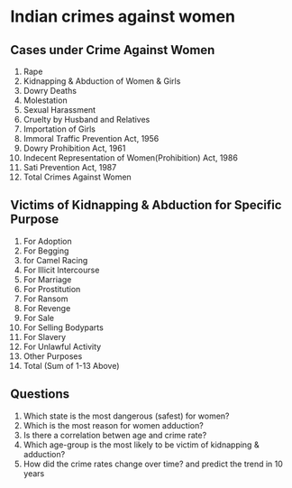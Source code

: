 # Indian crimes against women
## Cases under Crime Against Women
1. Rape
2. Kidnapping & Abduction of Women & Girls
3. Dowry Deaths
4. Molestation
5. Sexual Harassment
6. Cruelty by Husband and Relatives
7. Importation of Girls
8. Immoral Traffic Prevention Act, 1956
9. Dowry Prohibition Act, 1961
10. Indecent Representation of Women(Prohibition) Act, 1986
11. Sati Prevention Act, 1987
12. Total Crimes Against Women
## Victims of Kidnapping & Abduction for Specific Purpose
1. For Adoption
2. For Begging
3. for Camel Racing
4. For Illicit Intercourse
5. For Marriage
6. For Prostitution
7. For Ransom
8. For Revenge
9. For Sale
10. For Selling Bodyparts
11. For Slavery
12. For Unlawful Activity
13. Other Purposes
14. Total (Sum of 1-13 Above)
## Questions
1. Which state is the most dangerous (safest) for women?
2. Which is the most reason for women adduction?
3. Is there a correlation betwen age and crime rate?
4. Which age-group is the most likely to be victim of kidnapping & adduction?
5. How did the crime rates change over time? and predict the trend in 10 years
